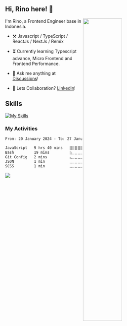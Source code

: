 ## Hi, Rino here! :wave:

<picture>
    <source media="(prefers-color-scheme: dark)" srcset="https://github-readme-stats-ouuan.vercel.app/api?username=justrinoo&theme=dark&show_icons=true">
    <img align="right" width="50%" src="https://github-readme-stats-ouuan.vercel.app/api?username=ouuan&show_icons=true">
</picture>

I'm Rino, a Frontend Engineer base in Indonesia.

-   :hammer_and_pick: Javascript / TypeScript / ReactJs / NextJs / Remix 

-   :hourglass_flowing_sand: Currently learning Typescript advance, Micro Frontend and Frontend Performance.

-   :thought_balloon: Ask me anything at [Discussions](https://github.com/justrinoo/justrinoo/discussions/new)!

-   :raised_hands: Lets Collaboration? [Linkedin](https://www.linkedin.com/in/rinosatyaputra)!

## Skills
[![My Skills](https://skillicons.dev/icons?i=js,typescript,php,nodejs,react,next,tailwindcss,sass,bootstrap,redux,remix,vite,mongodb,mysql,git,github,gitlab,figma)](https://skillicons.dev)

### My Activities

<!--START_SECTION:waka-->

```txt
From: 20 January 2024 - To: 27 January 2024

JavaScript   9 hrs 40 mins   ⣿⣿⣿⣿⣿⣿⣿⣿⣿⣿⣿⣿⣿⣿⣿⣿⣿⣿⣿⣿⣿⣿⣿⣷⣀   95.62 %
Bash         19 mins         ⣷⣀⣀⣀⣀⣀⣀⣀⣀⣀⣀⣀⣀⣀⣀⣀⣀⣀⣀⣀⣀⣀⣀⣀⣀   03.29 %
Git Config   2 mins          ⣄⣀⣀⣀⣀⣀⣀⣀⣀⣀⣀⣀⣀⣀⣀⣀⣀⣀⣀⣀⣀⣀⣀⣀⣀   00.47 %
JSON         1 min           ⣀⣀⣀⣀⣀⣀⣀⣀⣀⣀⣀⣀⣀⣀⣀⣀⣀⣀⣀⣀⣀⣀⣀⣀⣀   00.32 %
SCSS         1 min           ⣀⣀⣀⣀⣀⣀⣀⣀⣀⣀⣀⣀⣀⣀⣀⣀⣀⣀⣀⣀⣀⣀⣀⣀⣀   00.29 %
```

<!--END_SECTION:waka-->

![](https://komarev.com/ghpvc/?username=riyaraa)
